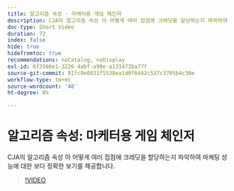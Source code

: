 ```yaml
---
title: 알고리즘 속성 - 마케터용 게임 체인저
description: CJA의 알고리즘 속성 이 어떻게 여러 접점에 크레딧을 할당하는지 파악하여 마케팅 성능에 대한 보다 정확한 보기를 제공합니다.
doc-type: Short Video
duration: 72
index: false
hide: true
hidefromtoc: true
recommendations: noCatalog, noDisplay
exl-id: 6f3566e1-3226-4abf-a99e-a131473ba77f
source-git-commit: 91fc9e0831f5538ea1d0f6d42c537c3705b4c30e
workflow-type: tm+mt
source-wordcount: '48'
ht-degree: 0%

---
```


# 알고리즘 속성: 마케터용 게임 체인저

CJA의 알고리즘 속성 이 어떻게 여러 접점에 크레딧을 할당하는지 파악하여 마케팅 성능에 대한 보다 정확한 보기를 제공합니다.

<!-- 85_S106_3442453_71_algorithmic-attribution-a-gamechanger-for-marketers -->
>[!VIDEO](https://video.tv.adobe.com/v/3458301/?learn=on&enablevpops=true)
